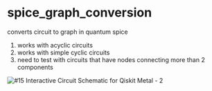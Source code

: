 # spice_graph_conversion
converts circuit to graph in quantum spice

1. works with acyclic circuits
2. works with simple cyclic circuits
3. need to test with circuits that have nodes connecting more than 2 components

![#15 Interactive Circuit Schematic for Qiskit Metal - 2](https://user-images.githubusercontent.com/26103841/141240905-21129234-3ece-4cb1-b113-8a8d40be19e1.png)
